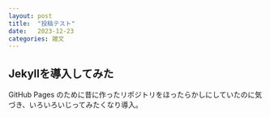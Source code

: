 ```yaml
---
layout: post
title:  "投稿テスト"
date:   2023-12-23
categories: 雑文
---
```


## Jekyllを導入してみた
GitHub Pages のために昔に作ったリポジトリをほったらかしにしていたのに気づき、いろいろいじってみたくなり導入。
